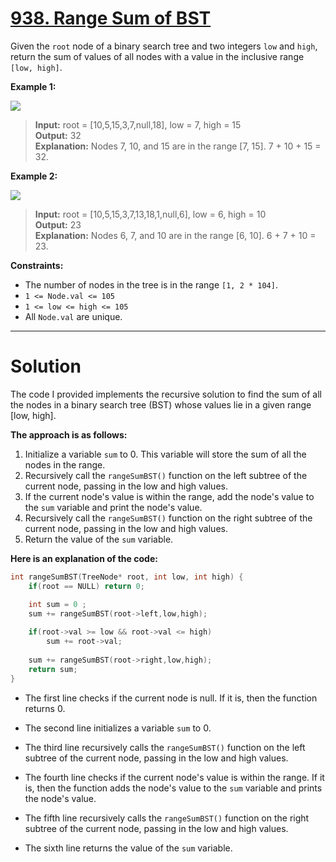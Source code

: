 # [938. Range Sum of BST](https://leetcode.com/problems/range-sum-of-bst/)

Given the `root` node of a binary search tree and two integers `low` and `high`, return the sum of values of all nodes with a value in the inclusive range `[low, high]`.

 

**Example 1:**

![](https://assets.leetcode.com/uploads/2020/11/05/bst1.jpg)

> **Input:** root = [10,5,15,3,7,null,18], low = 7, high = 15<br>
> **Output:** 32<br>
> **Explanation:** Nodes 7, 10, and 15 are in the range [7, 15]. 7 + 10 + 15 = 32.

**Example 2:**

![](https://assets.leetcode.com/uploads/2020/11/05/bst2.jpg)

> **Input:** root = [10,5,15,3,7,13,18,1,null,6], low = 6, high = 10<br>
> **Output:** 23<br>
> **Explanation:** Nodes 6, 7, and 10 are in the range [6, 10]. 6 + 7 + 10 = 23.
 

**Constraints:**

- The number of nodes in the tree is in the range `[1, 2 * 104]`.
- `1 <= Node.val <= 105`
- `1 <= low <= high <= 105`
- All `Node.val` are unique.
---
# Solution

The code I provided implements the recursive solution to find the sum of all the nodes in a binary search tree (BST) whose values lie in a given range [low, high].

**The approach is as follows:**

1. Initialize a variable `sum` to 0. This variable will store the sum of all the nodes in the range.
2. Recursively call the `rangeSumBST()` function on the left subtree of the current node, passing in the low and high values.
3. If the current node's value is within the range, add the node's value to the `sum` variable and print the node's value.
4. Recursively call the `rangeSumBST()` function on the right subtree of the current node, passing in the low and high values.
5. Return the value of the `sum` variable.

**Here is an explanation of the code:**

```CPP
int rangeSumBST(TreeNode* root, int low, int high) {
    if(root == NULL) return 0;

    int sum = 0 ;
    sum += rangeSumBST(root->left,low,high);
    
    if(root->val >= low && root->val <= high)
        sum += root->val;
    
    sum += rangeSumBST(root->right,low,high);
    return sum;   
} 
```


* The first line checks if the current node is null. If it is, then the function returns 0.

* The second line initializes a variable `sum` to 0.
* The third line recursively calls the `rangeSumBST()` function on the left subtree of the current node, passing in the low and high values.
* The fourth line checks if the current node's value is within the range. If it is, then the function adds the node's value to the `sum` variable and prints the node's value.
* The fifth line recursively calls the `rangeSumBST()` function on the right subtree of the current node, passing in the low and high values.
* The sixth line returns the value of the `sum` variable.